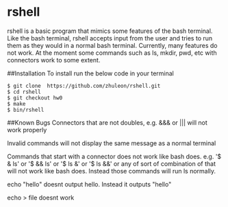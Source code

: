 # rshell
rshell is a basic program that mimics some features of the bash terminal. Like the
bash terminal, rshell accepts input from the user and tries to run them as they would
in a normal bash terminal. Currently, many features do not work. At the moment some
commands such as ls, mkdir, pwd, etc with connectors work to some extent.

##Installation
To install run the below code in your terminal

```
$ git clone  https://github.com/zhuleon/rshell.git
$ cd rshell
$ git checkout hw0
$ make
$ bin/rshell
```

##Known Bugs
Connectors that are not doubles, e.g. &&& or ||| will not work properly

Invalid commands will not display the same message as a normal terminal

Commands that start with a connector does not work like bash does.
e.g. '$ & ls' or '$ && ls' or '$ ls &' or '$ ls &&' or any of sort of combination
of that will not work like bash does.
Instead those commands will run ls normally.

echo "hello" doesnt output hello. Instead it outputs "hello"

echo > file doesnt work
